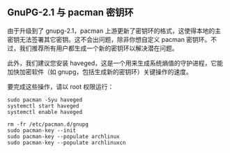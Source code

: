 GnuPG-2.1 与 pacman 密钥环  
----
由于升级到了 gnupg-2.1，pacman 上游更新了密钥环的格式，这使得本地的主密钥无法签署其它密钥。这不会出问题，除非你想自定义 pacman 密钥环。不过，我们推荐所有用户都生成一个新的密钥环以解决潜在问题。  

此外，我们建议您安装 haveged，这是一个用来生成系统熵值的守护进程，它能加快加密软件（如 gnupg，包括生成新的密钥环）关键操作的速度。  

要完成这些操作，请以 root 权限运行：  
```
sudo pacman -Syu haveged  
systemctl start haveged  
systemctl enable haveged  

rm -fr /etc/pacman.d/gnupg  
sudo pacman-key --init  
sudo pacman-key --populate archlinux  
sudo pacman-key --populate archlinuxcn  
```
